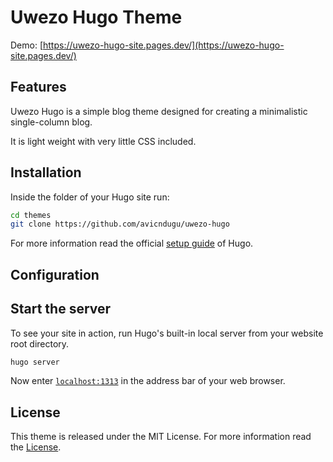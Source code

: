 # Uwezo Hugo Theme

Demo: [https://uwezo-hugo-site.pages.dev/](https://uwezo-hugo-site.pages.dev/)

## Features

Uwezo Hugo is a simple blog theme designed for creating a minimalistic single-column blog.

It is light weight with very little CSS included.

## Installation

Inside the folder of your Hugo site run:

```bash
cd themes
git clone https://github.com/avicndugu/uwezo-hugo
```

For more information read the official [setup guide](https://gohugo.io/getting-started/installing/) of Hugo.

## Configuration

## Start the server

To see your site in action, run Hugo's built-in local server from your website root directory.

```bash
hugo server
```

Now enter [`localhost:1313`](http://localhost:1313) in the address bar of your web browser.

## License

This theme is released under the MIT License. For more information read the [License](https://github.com/avicndugu/uwezo-hugo/blob/main/LICENSE).
